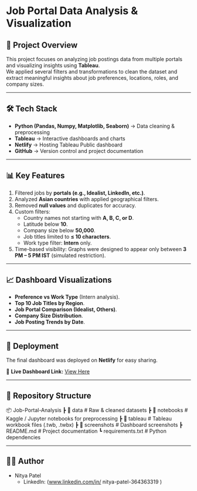 # Job Portal Data Analysis & Visualization

## 📌 Project Overview
This project focuses on analyzing job postings data from multiple portals and visualizing insights using **Tableau**.  
We applied several filters and transformations to clean the dataset and extract meaningful insights about job preferences, locations, roles, and company sizes.

---

## 🛠️ Tech Stack
- **Python (Pandas, Numpy, Matplotlib, Seaborn)** → Data cleaning & preprocessing
- **Tableau** → Interactive dashboards and charts
- **Netlify** → Hosting Tableau Public dashboard
- **GitHub** → Version control and project documentation

---

## 📊 Key Features
1. Filtered jobs by **portals (e.g., Idealist, LinkedIn, etc.)**.  
2. Analyzed **Asian countries** with applied geographical filters.  
3. Removed **null values** and duplicates for accuracy.  
4. Custom filters:
   - Country names not starting with **A, B, C, or D**.  
   - Latitude below **10**.  
   - Company size below **50,000**.  
   - Job titles limited to **≤ 10 characters**.  
   - Work type filter: **Intern** only.  
5. Time-based visibility: Graphs were designed to appear only between **3 PM – 5 PM IST** (simulated restriction).

---

## 📈 Dashboard Visualizations
- **Preference vs Work Type** (Intern analysis).  
- **Top 10 Job Titles by Region**.  
- **Job Portal Comparison (Idealist, Others)**.  
- **Company Size Distribution**.  
- **Job Posting Trends by Date**.  

---

## 🚀 Deployment
The final dashboard was deployed on **Netlify** for easy sharing.  

🔗 **Live Dashboard Link:** [View Here](https://jobportalmaininternship.netlify.app/)

---

## 📂 Repository Structure
📦 Job-Portal-Analysis
┣ 📂 data # Raw & cleaned datasets
┣ 📂 notebooks # Kaggle / Jupyter notebooks for preprocessing
┣ 📂 tableau # Tableau workbook files (.twb, .twbx)
┣ 📂 screenshots # Dashboard screenshots
┣ README.md # Project documentation
┗ requirements.txt # Python dependencies

---

## 👨‍💻 Author
- Nitya Patel    
  - LinkedIn: (www.linkedin.com/in/
nitya-patel-364363319
)  


